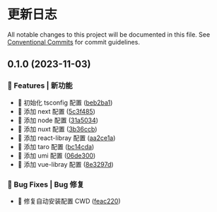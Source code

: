 # 更新日志

All notable changes to this project will be documented in this file.
See [Conventional Commits](https://conventionalcommits.org) for commit guidelines.

## 0.1.0 (2023-11-03)

### 🎸 Features | 新功能

- 🎸 初始化 tsconfig 配置 ([beb2ba1](https://github.com/dracon-china/draco-lab/blob/main/tools/tsconfig/commit/beb2ba19347c3403151040029f407bbce8150547))
- 🎸 添加 next 配置 ([5c3f485](https://github.com/dracon-china/draco-lab/blob/main/tools/tsconfig/commit/5c3f48540e54471129a7ae38cae4afa588fc589a))
- 🎸 添加 node 配置 ([31a5034](https://github.com/dracon-china/draco-lab/blob/main/tools/tsconfig/commit/31a50347c973acdb72d720e928eebd49498d8d4b))
- 🎸 添加 nuxt 配置 ([3b36ccb](https://github.com/dracon-china/draco-lab/blob/main/tools/tsconfig/commit/3b36ccbe694bc574578bcab7d120a427b50bd349))
- 🎸 添加 react-libray 配置 ([aa2ce1a](https://github.com/dracon-china/draco-lab/blob/main/tools/tsconfig/commit/aa2ce1ae9a54cdfd842084efdaa60628d36a6318))
- 🎸 添加 taro 配置 ([bc14cda](https://github.com/dracon-china/draco-lab/blob/main/tools/tsconfig/commit/bc14cda81f774497e9c7b95d01bcccf1d4b32fd5))
- 🎸 添加 umi 配置 ([06de300](https://github.com/dracon-china/draco-lab/blob/main/tools/tsconfig/commit/06de30062e96630e4b130a8f41f748f4f717bf7e))
- 🎸 添加 vue-libray 配置 ([8e3297d](https://github.com/dracon-china/draco-lab/blob/main/tools/tsconfig/commit/8e3297d415c33257c8556e0a6c746408f552e67c))

### 🐛 Bug Fixes | Bug 修复

- 🐛 修复自动安装配置 CWD ([feac220](https://github.com/dracon-china/draco-lab/blob/main/tools/tsconfig/commit/feac2200304ed9fb9faa7e8346ff271b0823f553))
